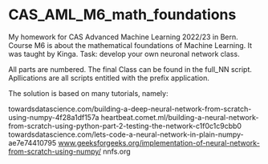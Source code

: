 # CAS_AML_M6_math_foundations
My homework for CAS Advanced Machine Learning 2022/23 in Bern. Course M6 is about the mathematical foundations of Machine Learning. It was taught by Kinga. Task: develop your own neuronal network class.

All parts are numbered. The final Class can be found in the full_NN script. Apllications are all scripts entitled with the prefix application.

The solution is based on many tutorials, namely:

towardsdatascience.com/building-a-deep-neural-network-from-scratch-using-numpy-4f28a1df157a
heartbeat.comet.ml/building-a-neural-network-from-scratch-using-python-part-2-testing-the-network-c1f0c1c9cbb0
towardsdatascience.com/lets-code-a-neural-network-in-plain-numpy-ae7e74410795
www.geeksforgeeks.org/implementation-of-neural-network-from-scratch-using-numpy/
nnfs.org
